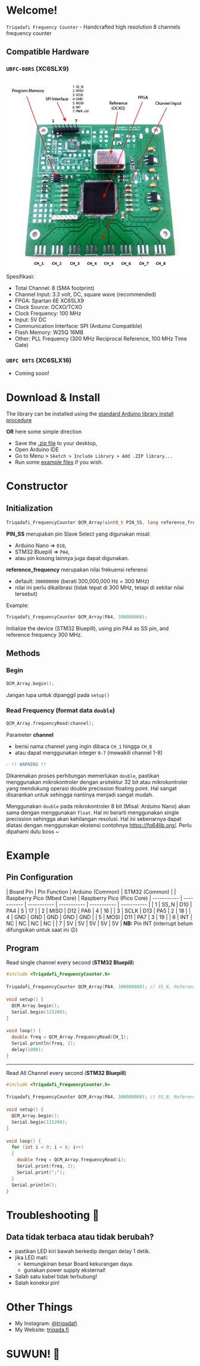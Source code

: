 # Welcome!
`Triqadafi Frequency Counter` - Handcrafted high resolution 8 channels frequency counter


## Compatible Hardware
### `UBFC-08RS` (XC6SLX9)
![Current Device](https://github.com/triqadafi/Triqadafi_FrequencyCounter/blob/master/images/device_cap-100.jpg?raw=true)
Spesifikasi:
- Total Channel: 8 (SMA footprint)
- Channel Input: 3.3 volt, DC, square wave (recommended)
- FPGA: Spartan 6E XC6SLX9
- Clock Source: OCXO/TCXO
- Clock Frequency: 100 MHz
- Input: 5V DC
- Communication Interface: SPI (Arduino Compatible)
- Flash Memory: W25Q 16MB
- Other: PLL Frequency (300 MHz Reciprocal Reference, 100 MHz Time Gate)

### `UBFC 08TS` (XC6SLX16)
- Coming soon!


# Download & Install

The library can be installed using the [standard Arduino library install procedure](http://arduino.cc/en/Guide/Libraries)

**OR** here some simple direction


- Save the [.zip file](https://github.com/triqadafi/Triqadafi_FrequencyCounter/releases/download/v1.0/Triqadafi_FrequencyCounter-1.0.zip) to your desktop,
- Open Arduino IDE
- Go to Menu > `Sketch > Include Library > Add .ZIP library...`
- Run some [example files](https://github.com/triqadafi/Triqadafi_FrequencyCounter/tree/master/examples) if you wish.


# Constructor
## Initialization

```c++
Triqadafi_FrequencyCounter QCM_Array(uint8_t PIN_SS, long reference_frequency);
```
**PIN_SS** merupakan pin Slave Select yang digunakan 
misal: 
- Arduino Nano => `D10`, 
- STM32 Bluepill => `PA4`,
- atau pin kosong lainnya juga dapat digunakan.

**reference_frequency** merupakan nilai frekuensi referensi
- default: `300000000` (berati 300,000,000 Hz = 300 MHz)
- nilai ini perlu dikalibrasi (tidak tepat di 300 MHz, tetapi di sekitar nilai tersebut)

Example:
```c++
Triqadafi_FrequencyCounter QCM_Array(PA4, 300000000);
```
Initialize the device (STM32 Bluepill), using pin PA4 as SS pin, and reference frequency 300 MHz.


## Methods
### Begin
```c++
QCM_Array.begin();
```
Jangan lupa untuk dipanggil pada `setup()`

### Read Frequency (format data `double`)
```c++
QCM_Array.frequencyRead(channel);
```
Parameter **channel** 
- berisi nama channel yang ingin dibaca `CH_1` hingga `CH_8`
- atau dapat menggunakan integer `0-7` (mewakili channel 1-8)


```diff
- !! WARNING !!
```
Dikarenakan proses perhitungan memerlukan `double`, pastikan menggunakan mikrokontroler dengan arsitektur 32 bit atau mikrokontroler yang mendukung operasi double precission floating point. Hal sangat disarankan untuk sehingga nantinya menjadi sangat mudah.

Menggunakan `double` pada mikrokontroler 8 bit (Misal: Arduino Nano) akan sama dengan menggunakan `float`. Hal ini berarti menggunakan single precission sehingga akan kehilangan resolusi. Hal ini sebenarnya dapat diatasi dengan menggunakan ekstensi contohnya https://fp64lib.org/. Perlu dipahami dulu boss ~


# Example

## Pin Configuration
| Board Pin | Pin Function | Arduino (Common) | STM32 (Common) | | Raspberry Pico (Mbed Core)  | Raspberry Pico (Pico Core)
| ----------- | ----------- | ----------- | ----------- | ----------- | ----------- |
| 1 | SS_N | D10 | PA4 | 5 | 17 |
| 2 | MISO | D12 | PA6 | 4 | 16 |
| 3 | SCLK | D13 | PA5 | 2 | 18 |
| 4 | GND | GND | GND | GND | GND |
| 5 | MOSI | D11 | PA7 | 3 | 19 |
| 6 | INT | NC | NC | NC | NC |
| 7 | 5V | 5V | 5V | 5V | 5V |
**NB:** Pin INT (interrupt belum difungsikan untuk saat ini :wink:)

## Program

Read single channel every second (**STM32 Bluepill**)
```c++
#include <Triqadafi_FrequencyCounter.h>

Triqadafi_FrequencyCounter QCM_Array(PA4, 300000000); // SS_N, Reference Frequency 300MHz

void setup() {
  QCM_Array.begin();
  Serial.begin(115200);
}

void loop() {
  double freq = QCM_Array.frequencyRead(CH_1);
  Serial.println(freq, 2);
  delay(1000);
}
```
----------
Read All Channel every second (**STM32 Bluepill**)
```c++
#include <Triqadafi_FrequencyCounter.h>

Triqadafi_FrequencyCounter QCM_Array(PA4, 300000000); // SS_N, Reference Frequency 300MHz

void setup() {
  QCM_Array.begin();
  Serial.begin(115200);
}

void loop() {
  for (int i = 0; i < 8; i++)
  {
    double freq = QCM_Array.frequencyRead(i);
    Serial.print(freq, 2); 
    Serial.print(";");
  }
  Serial.println();
}
```

# Troubleshooting :space_invader:
## Data tidak terbaca atau tidak berubah?
- pastikan LED kiri bawah berkedip dengan delay 1 detik.
- jika LED mati:
  - kemungkinan besar Board kekurangan daya.
  - gunakan power supply eksternal! 
- Salah satu kabel tidak terhubung!
- Salah koneksi pin!

# Other Things
- My Instagram: [@triqadafi](http://instagram.com/triqadafi)
- My Website: [triqada.fi](http://triqada.fi)

# SUWUN! :sparkling_heart:	
